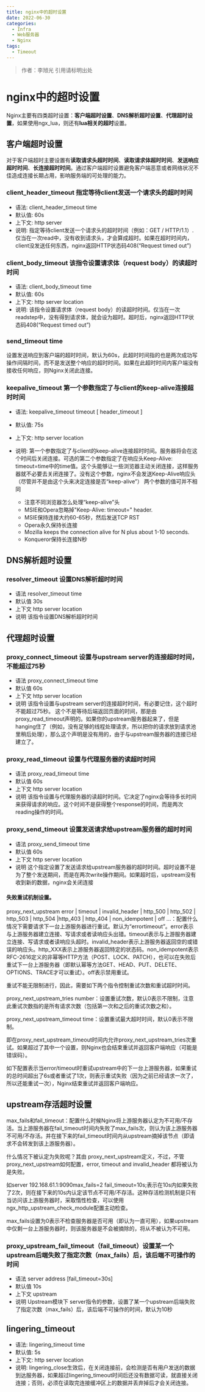 ```yaml
---
title: nginx中的超时设置
date: 2022-06-30
categories: 
  - Infra
  - Web服务器
  - Nginx
tags: 
  - Timeout
---
```


> 作者：李旭光
> 引用请标明出处

# nginx中的超时设置
Nginx主要有四类超时设置：**客户端超时设置**、**DNS解析超时设置**、**代理超时设置**，如果使用ngx_lua，则还有**lua相关的超时**设置。
## 客户端超时设置
对于客户端超时主要设置有**读取请求头超时时间**、**读取请求体超时时间**、**发送响应超时时间**、**长连接超时时间**。通过客户端超时设置避免客户端恶意或者网络状况不佳造成连接长期占用，影响服务端的可处理的能力。

### client_header_timeout  指定等待client发送一个请求头的超时时间
- 语法: client_header_timeout time
- 默认值: 60s
- 上下文: http server
- 说明: 指定等待client发送一个请求头的超时时间（例如：GET / HTTP/1.1）.仅当在一次read中，没有收到请求头，才会算成超时。如果在超时时间内，client没发送任何东西，nginx返回HTTP状态码408(“Request timed out”)

### client_body_timeout   该指令设置请求体（request body）的读超时时间
- 语法: client_body_timeout time
- 默认值: 60s
- 上下文: http server location
- 说明: 该指令设置请求体（request body）的读超时时间。仅当在一次readstep中，没有得到请求体，就会设为超时。超时后，nginx返回HTTP状态码408(“Request timed out”)

### send_timeout time
设置发送响应到客户端的超时时间，默认为60s，此超时时间指的也是两次成功写操作间隔时间，而不是发送整个响应的超时时间。如果在此超时时间内客户端没有接收任何响应，则Nginx关闭此连接。

### keepalive_timeout 第一个参数指定了与client的keep-alive连接超时时间
- 语法: keepalive_timeout timeout [ header_timeout ]
- 默认值: 75s
- 上下文: http server location
- 说明: 第一个参数指定了与client的keep-alive连接超时时间。服务器将会在这个时间后关闭连接。可选的第二个参数指定了在响应头Keep-Alive: timeout=time中的time值。这个头能够让一些浏览器主动关闭连接，这样服务器就不必要去关闭连接了。没有这个参数，nginx不会发送Keep-Alive响应头（尽管并不是由这个头来决定连接是否“keep-alive”）
两个参数的值可并不相同

  - 注意不同浏览器怎么处理“keep-alive”头
  - MSIE和Opera忽略掉"Keep-Alive: timeout=<N>" header.
  - MSIE保持连接大约60-65秒，然后发送TCP RST
  - Opera永久保持长连接
  - Mozilla keeps the connection alive for N plus about 1-10 seconds.
  - Konqueror保持长连接N秒
  
## DNS解析超时设置
  
### resolver_timeout 设置DNS解析超时时间
- 语法 resolver_timeout time 
- 默认值 30s
- 上下文 http server location
- 说明 该指令设置DNS解析超时时间

## 代理超时设置
### proxy_connect_timeout 设置与upstream server的连接超时时间，不能超过75秒
- 语法 proxy_connect_timeout time 
- 默认值 60s
- 上下文 http server location
- 说明 该指令设置与upstream server的连接超时时间，有必要记住，这个超时不能超过75秒。
这个不是等待后端返回页面的时间，那是由proxy_read_timeout声明的。如果你的upstream服务器起来了，但是hanging住了（例如，没有足够的线程处理请求，所以把你的请求放到请求池里稍后处理），那么这个声明是没有用的，由于与upstream服务器的连接已经建立了。

### proxy_read_timeout 设置与代理服务器的读超时时间
- 语法 proxy_read_timeout time 
- 默认值 60s
- 上下文 http server location
- 说明 该指令设置与代理服务器的读超时时间。它决定了nginx会等待多长时间来获得请求的响应。这个时间不是获得整个response的时间，而是两次reading操作的时间。

### proxy_send_timeout 设置发送请求给upstream服务器的超时时间
- 语法 proxy_send_timeout time 
- 默认值 60s
- 上下文 http server location
- 说明 这个指定设置了发送请求给upstream服务器的超时时间。超时设置不是为了整个发送期间，而是在两次write操作期间。如果超时后，upstream没有收到新的数据，nginx会关闭连接

#### 失败重试机制设置。

proxy_next_upstream error | timeout | invalid_header | http_500 | http_502 | http_503 | http_504 |http_403 | http_404 | non_idempotent | off ...：配置什么情况下需要请求下一台上游服务器进行重试。默认为“errortimeout”。error表示与上游服务器建立连接、写请求或者读响应头出错。timeout表示与上游服务器建立连接、写请求或者读响应头超时。invalid_header表示上游服务器返回空的或错误的响应头。http_XXX表示上游服务器返回特定的状态码。non_idempotent表示RFC-2616定义的非幂等HTTP方法（POST、LOCK、PATCH），也可以在失败后重试下一台上游服务器（即默认幂等方法GET、HEAD、PUT、DELETE、OPTIONS、TRACE才可以重试）。off表示禁用重试。

重试不能无限制进行，因此，需要如下两个指令控制重试次数和重试超时时间。

proxy_next_upstream_tries number：设置重试次数，默认0表示不限制，注意此重试次数指的是所有请求次数（包括第一次和之后的重试次数之和）。

proxy_next_upstream_timeout time：设置重试最大超时时间，默认0表示不限制。

即在proxy_next_upstream_timeout时间内允许proxy_next_upstream_tries次重试。如果超过了其中一个设置，则Nginx也会结束重试并返回客户端响应（可能是错误码）。

如下配置表示当error/timeout时重试upstream中的下一台上游服务器，如果重试的总时间超出了6s或者重试了1次，则表示重试失败（因为之前已经请求一次了，所以还能重试一次），Nginx结束重试并返回客户端响应。

## upstream存活超时设置
max_fails和fail_timeout：配置什么时候Nginx将上游服务器认定为不可用/不存活。当上游服务器在fail_timeout时间内失败了max_fails次，则认为该上游服务器不可用/不存活。并在接下来的fail_timeout时间内从upstream摘掉该节点（即请求不会转发到该上游服务器）。

什么情况下被认定为失败呢？其由 proxy_next_upstream定义，不过，不管 proxy_next_upstream如何配置，error, timeout and invalid_header 都将被认为是失败。

如server 192.168.61.1:9090max_fails=2 fail_timeout=10s;表示在10s内如果失败了2次，则在接下来的10s内认定该节点不可用/不存活。这种存活检测机制是只有当访问该上游服务器时，采取惰性检查，可以使用ngx_http_upstream_check_module配置主动检查。

max_fails设置为0表示不检查服务器是否可用（即认为一直可用），如果upstream中仅剩一台上游服务器时，则该服务器是不会被摘除的，将从不被认为不可用。
### proxy_upstream_fail_timeout（fail_timeout）设置某一个upstream后端失败了指定次数（max_fails）后，该后端不可操作的时间
- 语法 server address [fail_timeout=30s]
- 默认值 10s
- 上下文 upstream
- 说明 Upstream模块下 server指令的参数，设置了某一个upstream后端失败了指定次数（max_fails）后，该后端不可操作的时间，默认为10秒
  
## lingering_timeout
- 语法: lingering_timeout time
- 默认值: 5s
- 上下文: http server location
- 说明: lingering_close生效后，在关闭连接前，会检测是否有用户发送的数据到达服务器，如果超过lingering_timeout时间后还没有数据可读，就直接关闭连接；否则，必须在读取完连接缓冲区上的数据并丢弃掉后才会关闭连接。





